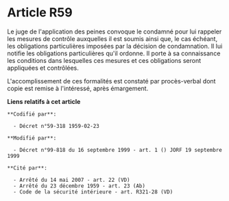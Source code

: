 # Article R59

Le juge de l'application des peines convoque le condamné pour lui rappeler les mesures de contrôle auxquelles il est soumis
ainsi que, le cas échéant, les obligations particulières imposées par la décision de condamnation. Il lui notifie les
obligations particulières qu'il ordonne. Il porte à sa connaissance les conditions dans lesquelles ces mesures et ces
obligations seront appliquées et contrôlées.

L'accomplissement de ces formalités est constaté par procès-verbal dont copie est remise à l'intéressé, après émargement.

**Liens relatifs à cet article**

	**Codifié par**:

	  - Décret n°59-318 1959-02-23

	**Modifié par**:

	  - Décret n°99-818 du 16 septembre 1999 - art. 1 () JORF 19 septembre 1999

	**Cité par**:

	  - Arrêté du 14 mai 2007 - art. 22 (VD)
	  - Arrêté du 23 décembre 1959 - art. 23 (Ab)
	  - Code de la sécurité intérieure - art. R321-28 (VD)
